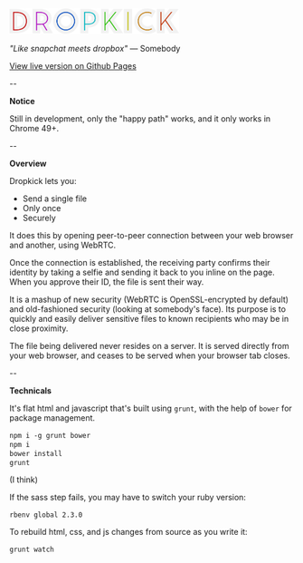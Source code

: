 <img src="images/logo.png" alt="Dropkick Logo" width="300"/>

_"Like snapchat meets dropbox"_ — Somebody

[View live version on Github Pages](https://cilphex.github.io/dropkick/)

--

**Notice**

Still in development, only the "happy path" works, and it only works in Chrome
49+.

--

**Overview**

Dropkick lets you:
- Send a single file
- Only once
- Securely

It does this by opening peer-to-peer connection between your web browser and
another, using WebRTC.

Once the connection is established, the receiving party confirms their identity
by taking a selfie and sending it back to you inline on the page. When you
approve their ID, the file is sent their way.

It is a mashup of new security (WebRTC is OpenSSL-encrypted by default) and
old-fashioned security (looking at somebody's face). Its purpose is to quickly
and easily deliver sensitive files to known recipients who may be in close
proximity.

The file being delivered never resides on a server. It is served directly from
your web browser, and ceases to be served when your browser tab closes.

--

**Technicals**

It's flat html and javascript that's built using `grunt`, with the help of
`bower` for package management.

```
npm i -g grunt bower
npm i
bower install
grunt
```

(I think)

If the sass step fails, you may have to switch your ruby version:

```
rbenv global 2.3.0
```

To rebuild html, css, and js changes from source as you write it:

```
grunt watch
```

